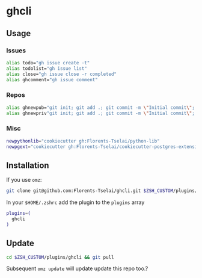 # ghcli

## Usage 

### Issues

```bash
alias todo="gh issue create -t"
alias todolist="gh issue list"
alias close="gh issue close -r completed"
alias ghcomment="gh issue comment"
```

### Repos
```bash
alias ghnewpub="git init; git add .; git commit -m \"Initial commit\"; gh repo create --source=. --public --push"
alias ghnewpriv"git init; git add .; git commit -m \"Initial commit\"; gh repo create --source=. --private --push"
```

### Misc
```bash
newpythonlib="cookiecutter gh:Florents-Tselai/python-lib"
newpgext="cookiecutter gh:Florents-Tselai/cookiecutter-postgres-extension"
```

## Installation

If you use `omz`:

```bash
git clone git@github.com:Florents-Tselai/ghcli.git $ZSH_CUSTOM/plugins/ghcli 
```

In your `$HOME/.zshrc` add the plugin to the `plugins` array
```sh
plugins=(
  ghcli
)
```

## Update

```sh
cd $ZSH_CUSTOM/plugins/ghcli && git pull
```
Subsequent `omz update` will update update this repo too.?
